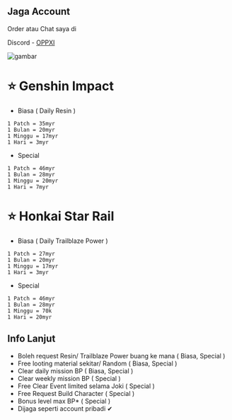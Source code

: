 ## Jaga Account
Order atau Chat saya di

Discord - [OPPXI](<https://discordapp.com/users/1020301464704397402>)


![gambar](https://github.com/ryuhuu/Daftar-Harga-Joki-Genshin-Impact/assets/136698330/56e170c1-74d5-4560-8c2a-92afb614d5d2)


# ⭐ Genshin Impact
- Biasa ( Daily Resin )
```
1 Patch = 35myr
1 Bulan = 20myr
1 Minggu = 17myr
1 Hari = 3myr
```
- Special
```
1 Patch = 46myr
1 Bulan = 28myr
1 Minggu = 20myr
1 Hari = 7myr
```

# ⭐ Honkai Star Rail
- Biasa ( Daily Trailblaze Power )
```
1 Patch = 27myr
1 Bulan = 20myr
1 Minggu = 17myr
1 Hari = 3myr
```
- Special
```
1 Patch = 46myr
1 Bulan = 28myr
1 Minggu = 70k
1 Hari = 20myr
```
## Info Lanjut
- Boleh request Resin/ Trailblaze Power buang ke mana ( Biasa, Special )
- Free looting material sekitar/ Random ( Biasa, Special )
- Clear daily mission BP ( Biasa, Special )
- Clear weekly mission BP ( Special )
- Free Clear Event limited selama Joki ( Special )
- Free Request Build Character ( Special )
- Bonus level max BP* ( Special )
- Dijaga seperti account pribadi ✔
